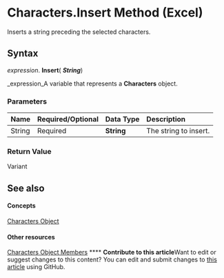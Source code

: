 
# Characters.Insert Method (Excel)

Inserts a string preceding the selected characters.


## Syntax

 _expression_. **Insert**( **_String_**)

 _expression_A variable that represents a  **Characters** object.


### Parameters



|**Name**|**Required/Optional**|**Data Type**|**Description**|
|:-----|:-----|:-----|:-----|
|String|Required| **String**|The string to insert.|

### Return Value

Variant


## See also


#### Concepts


 [Characters Object](128c9ee4-8ba3-6d22-ad0f-9f20be1e24af.md)
#### Other resources


 [Characters Object Members](5172cea2-c939-9bbe-d751-304d4aafd9cf.md)
****   **Contribute to this article**Want to edit or suggest changes to this content? You can edit and submit changes to  [this article](https://github.com/jhershey00/VBA_Excel_Test/OpenXMLCon/articles/cc729d8c-8f03-d5ef-0a78-81685652c4d9.md) using GitHub.

